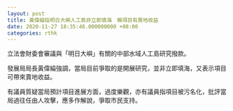```yaml
---
layout: post
title: 黃偉綸指明日大嶼人工島非立即填海　稱項目有賣地收益
date: 2020-11-27 18:35:48.000000000 +08:00
categories: rthk
---
```


立法會財委會審議與「明日大嶼」有關的中部水域人工島研究撥款。

發展局局長黃偉綸強調，當局目前爭取的是開展研究，並非立即填海，又表示項目可帶來賣地收益。

有議員質疑當局預計項目進展方面，過度樂觀，亦有議員指項目被污名化，批評當局過往任由人攻擊，應多作解說，爭取市民支持。
